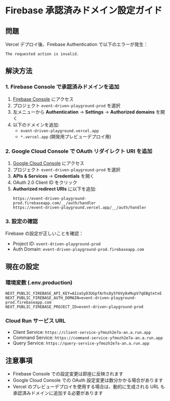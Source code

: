 # Firebase 承認済みドメイン設定ガイド

## 問題
Vercel デプロイ後、Firebase Authentication で以下のエラーが発生：
```
The requested action is invalid.
```

## 解決方法

### 1. Firebase Console で承認済みドメインを追加

1. [Firebase Console](https://console.firebase.google.com/) にアクセス
2. プロジェクト `event-driven-playground-prod` を選択
3. 左メニューから **Authentication** → **Settings** → **Authorized domains** を開く
4. 以下のドメインを追加:
   - `event-driven-playground.vercel.app`
   - `*.vercel.app` (開発用プレビューデプロイ用)

### 2. Google Cloud Console で OAuth リダイレクト URI を追加

1. [Google Cloud Console](https://console.cloud.google.com/) にアクセス
2. プロジェクト `event-driven-playground-prod` を選択
3. **APIs & Services** → **Credentials** を開く
4. OAuth 2.0 Client ID をクリック
5. **Authorized redirect URIs** に以下を追加:
   ```
   https://event-driven-playground-prod.firebaseapp.com/__/auth/handler
   https://event-driven-playground.vercel.app/__/auth/handler
   ```

### 3. 設定の確認

Firebase の設定が正しいことを確認：
- Project ID: `event-driven-playground-prod`
- Auth Domain: `event-driven-playground-prod.firebaseapp.com`

## 現在の設定

### 環境変数 (.env.production)
```
NEXT_PUBLIC_FIREBASE_API_KEY=AIzaSyD3UGpfArhs8y5Y6Vy8xMupV7qEBgtetxE
NEXT_PUBLIC_FIREBASE_AUTH_DOMAIN=event-driven-playground-prod.firebaseapp.com
NEXT_PUBLIC_FIREBASE_PROJECT_ID=event-driven-playground-prod
```

### Cloud Run サービス URL
- Client Service: `https://client-service-yfmozh2e7a-an.a.run.app`
- Command Service: `https://command-service-yfmozh2e7a-an.a.run.app`
- Query Service: `https://query-service-yfmozh2e7a-an.a.run.app`

## 注意事項

- Firebase Console での設定変更は即座に反映されます
- Google Cloud Console での OAuth 設定変更は数分かかる場合があります
- Vercel のプレビューデプロイを使用する場合は、動的に生成される URL も承認済みドメインに追加する必要があります